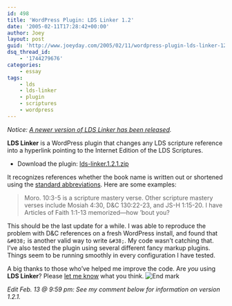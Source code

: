 ```yaml
---
id: 498
title: 'WordPress Plugin: LDS Linker 1.2'
date: '2005-02-11T17:28:42+00:00'
author: Joey
layout: post
guid: 'http://www.joeyday.com/2005/02/11/wordpress-plugin-lds-linker-12a'
dsq_thread_id:
    - '1744279676'
categories:
    - essay
tags:
    - lds
    - lds-linker
    - plugin
    - scriptures
    - wordpress
---
```


*Notice: [A newer version of LDS Linker has been released](http://joeyday.com/to/lds-linker).*

**LDS Linker** is a WordPress plugin that changes any LDS scripture reference into a hyperlink pointing to the Internet Edition of the LDS Scriptures.

- Download the plugin: [lds-linker.1.2.1.zip](http://downloads.wordpress.org/plugin/lds-linker.1.2.1.zip)

It recognizes references whether the book name is written out or shortened using the [standard abbreviations](http://scriptures.lds.org/helps/abbrvtns). Here are some examples:

> Moro. 10:3-5 is a scripture mastery verse. Other scripture mastery verses include Mosiah 4:30, D&amp;C 130:22-23, and JS-H 1:15-20. I have Articles of Faith 1:1-13 memorized—how ’bout you?

This should be the last update for a while. I was able to reproduce the problem with D&amp;C references on a fresh WordPress install, and found that `&#038;` is another valid way to write `&#38;`. My code wasn’t catching that. I’ve also tested the plugin using several different fancy markup plugins. Things seem to be running smoothly in every configuration I have tested.

A big thanks to those who’ve helped me improve the code. Are *you* using **LDS Linker**? Please [let me know](/contact) what you think. ![End mark](http://joeyday.com/wp-content/uploads/2009/08/endmark.png "End mark")

*Edit Feb. 13 @ 9:59 pm: See my comment below for information on version 1.2.1.*